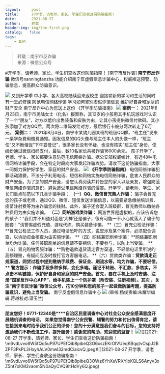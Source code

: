 ```yaml
---
layout:     post
title:      开学季，请老师、家长、学生们查收这份防骗指南！
date:       2021-08-27
author:     转载
header-img: img/the-first.png
catalog:   false
tags:
    - 其他
---
```


<blockquote><p>转载：南宁市反诈骗<br>
来源：微信公众号</p></blockquote>

#开学季，请老师、家长、学生们查收这份防骗指南！
[南宁市反诈骗]
**南宁市反诈骗**
微信号nanningfanzha
功能介绍南宁反虚假信息诈骗中心，权威推送预警、防骗信息，提高群众防骗意识。

![]({{site.baseurl}}/postimg/P9ficrEVSdibaiahrVF9rDbshoxeWibB2frx5dlPeuibFWLLSyevq4JdkuoudZVtmCA9HUbTjfO5Y2d3K7g1g3eJeqA.gif)
又到开学季
中小学、各大高校陆续迎来返校生
迎接崭新的学习和生活的同时
有一堂必修课
防范电信网络诈骗
学习如何鉴别虚假诈骗信息
维护好自身和家庭的财产安全
南宁反诈中心为您送上这份
《开学季防骗指南》
![]({{site.baseurl}}/postimg/m6vdLvvo6W5PedQpPiakC5nLGfaj75DlHQWhW3r4MdS8yvfdRernprwF47H43zyRgiayODlduX1bFicXmcaoymeXA.jpeg)
**案例一：**
2021年8月23日，南宁市民陆女士（化名）报案称，其12岁的小孩用其手机玩游戏时认识了一个“朋友”，对方以低价出售装备和皮肤为由，让其小孩提供微信付款码。其小孩添加了对方QQ后，两次将二维码发给对方，最后银行卡被分两次转走了6万元。
**案例二：**
2021年8月4日，南宁市某幼儿园某班的班级QQ群，“班主任”发来一条学杂费用缴费通知。因发信息的QQ头像与班主任本人的头像一样，“班主任”又不断催促“下午要登记”，很多家长没有怀疑，也没有核实“班主任”身份，便纷纷通过微信扫码支付，最后，数10名家长共被诈骗16000余元。
孩子开学了，老师、学生、家长都要注意防范电信网络诈骗。据公安部权威统计，有近48种电信网络诈骗手段，会在特定时段向大家发起诈骗攻势。请收下这份防骗指南，大家一同努力保护好学生、家庭的财产安全。
![]({{site.baseurl}}/postimg/P9n2ic1P1VDFKt7FRFasjDXV1fnf9urnf318hUNjjxLFsE5QUNlgwRgNPKXEfyibwONHHwhbSD3jMwHEic9CXEIVQ.png)
**《开学季防骗指南》**
电信网络诈骗犯罪活动猖獗，不法分子利用电话、短信和网络实施电信网络诈骗，危害人民群众的财产安全。为了您的财产安全，请您认真阅读并转告您的家人以及亲友，增强防范电信网络诈骗的意识，避免遭受电信网络诈骗的侵害。开学季，请老师、学生、家长们重点防范以下几类诈骗手段：
**（一）QQ、微信冒充熟人诈骗：**
骗子会冒充您的孩子或老师，通过QQ、微信、短信发送诈骗信息，以需要紧急缴纳培训费、疫苗注射费等为由诈骗您的钱财。此外，骗子还会混入班级群，冒充教师以缴纳各种费用为由实施诈骗。
**（二）网络游戏类诈骗：**
网游世界是虚拟的，应该告诉您的孩子：“我们并不知道对面是‘大神’还是骗子，很有可能一不小心就落入了骗子的圈套！”请警惕虚假充值、游戏代练、购买装备诈骗。
**（三）冒充公检法诈骗：**冒充公检法工作人员，通过电话恐吓的方式，说您涉及某个案件，必须配合调查，以协助资金核查为由实施诈骗。
**（四）网络兼职刷单诈骗：**网络兼职刷单均为诈骗，任何兼职刷单的信息请不要相信，不要参与，以防上当受骗。
**（五）冒充购物客服诈骗：**购物退款退货请走官方渠道，不轻信电话里所说的高额理赔，有疑问应及时拨打官方客服电话。
**（六）贷款类诈骗：**贷款请走正规渠道，网贷过程中提到缴纳手续费、保证金、刷流水等，均为诈骗，不要轻信。
**
警方提示：诈骗手段多种多样，变化多端。谨记不转账、不汇款、多核实，不点击不明链接，保护好自身和家庭的财产安全。首先，要在手机上及时安装、注册“国家反诈中心APP”，给手机装上一个防护罩（附安装、注册视频）。其次
**，关注“南宁市反诈骗”微信公众号，花10分钟和您的孩子一起做做防骗考题，提高防骗意识，避免上当受骗。****
南宁反虚假信息诈骗中心
![]({{site.baseurl}}/postimg/m6vdLvvo6W51ZffwLJXo6Jepm811zmJvJa0gYTCfBOCkSLJ6K0Eyxj87tAUXIdmBh2RUQCwmfzfEGQdibSJIaIw.jpeg)
(审核:杨俊责编:朱耀华编辑:蒋越校对:谭玉兰)
***
**朋友您好！0771-12340是****自治区民意调查中心对社会公众安全感满意度开展随机调查的电话。**
**如果您觉得南宁公安民警、辅警的努力和付出值得肯定，请在接到来电时给予我们公正的评价！您的十分满意是我们奋斗的目标，您的支持将激励我们不断改进工作，提升服务！感谢您的帮助，欢迎您的监督！**
![]({{site.baseurl}}/postimg/m6vdLvvo6W5fQq5uP97UPEfQib8pibeQ3OIeVDxD23H3A2hshm9VPKwY5lU5bLvcdcrPes5XplD3ibsbDFZwyKDqA.jpeg)![](2021-08-27
开学季，请老师、家长、学生们查收这份防骗指南！\\m6vdLvvo6W5fQq5uP97UPEfQib8pibeQ3O6xszEKrOIVUeqKBqqtvOspJ2BZPF3PkPL3HxyhALV0mwl32mdCiaicvQ.jpeg)![](2021-08-27
开学季，请老师、家长、学生们查收这份防骗指南！\\m6vdLvvo6W5fQq5uP97UPEfQib8pibeQ3OWz6YhXeVRXYibKQLS6Anyv3xZ5nt7xKM3vaom5N0aQyCVQ9ltHdVy6Q.jpeg)
